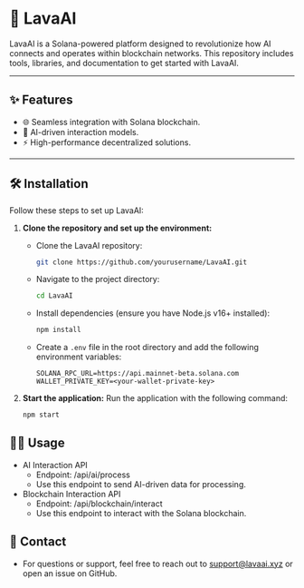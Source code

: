 # 🌋 LavaAI

LavaAI is a Solana-powered platform designed to revolutionize how AI connects and operates within blockchain networks. This repository includes tools, libraries, and documentation to get started with LavaAI.

---

## ✨ Features
- 🌐 Seamless integration with Solana blockchain.
- 🤖 AI-driven interaction models.
- ⚡ High-performance decentralized solutions.

---

## 🛠️ Installation

Follow these steps to set up LavaAI:

1. **Clone the repository and set up the environment:**
   - Clone the LavaAI repository:
     ```bash
     git clone https://github.com/yourusername/LavaAI.git
     ```
   - Navigate to the project directory:
     ```bash
     cd LavaAI
     ```
   - Install dependencies (ensure you have Node.js v16+ installed):
     ```bash
     npm install
     ```
   - Create a `.env` file in the root directory and add the following environment variables:
     ```plaintext
     SOLANA_RPC_URL=https://api.mainnet-beta.solana.com
     WALLET_PRIVATE_KEY=<your-wallet-private-key>
     ```

2. **Start the application:**
   Run the application with the following command:
   ```bash
   npm start

## 🧑‍💻 Usage
- AI Interaction API
   - Endpoint: /api/ai/process
   - Use this endpoint to send AI-driven data for processing.
- Blockchain Interaction API
   - Endpoint: /api/blockchain/interact
   - Use this endpoint to interact with the Solana blockchain.


## 📧 Contact
- For questions or support, feel free to reach out to support@lavaai.xyz or open an issue on GitHub.


